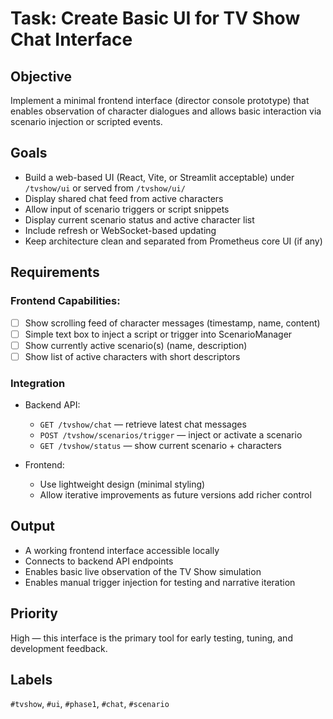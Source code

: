 # Task: Create Basic UI for TV Show Chat Interface

## Objective

Implement a minimal frontend interface (director console prototype) that enables observation of character dialogues and allows basic interaction via scenario injection or scripted events.

## Goals

- Build a web-based UI (React, Vite, or Streamlit acceptable) under `/tvshow/ui` or served from `/tvshow/ui/`
- Display shared chat feed from active characters
- Allow input of scenario triggers or script snippets
- Display current scenario status and active character list
- Include refresh or WebSocket-based updating
- Keep architecture clean and separated from Prometheus core UI (if any)

## Requirements

### Frontend Capabilities:

- [ ] Show scrolling feed of character messages (timestamp, name, content)
- [ ] Simple text box to inject a script or trigger into ScenarioManager
- [ ] Show currently active scenario(s) (name, description)
- [ ] Show list of active characters with short descriptors

### Integration

- Backend API:
  - `GET /tvshow/chat` — retrieve latest chat messages
  - `POST /tvshow/scenarios/trigger` — inject or activate a scenario
  - `GET /tvshow/status` — show current scenario + characters

- Frontend:
  - Use lightweight design (minimal styling)
  - Allow iterative improvements as future versions add richer control

## Output

- A working frontend interface accessible locally
- Connects to backend API endpoints
- Enables basic live observation of the TV Show simulation
- Enables manual trigger injection for testing and narrative iteration

## Priority

High — this interface is the primary tool for early testing, tuning, and development feedback.

## Labels

`#tvshow`, `#ui`, `#phase1`, `#chat`, `#scenario`